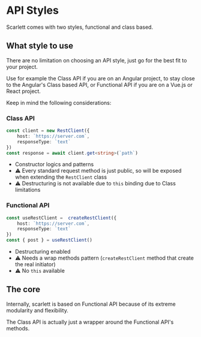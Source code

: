 # API Styles

Scarlett comes with two styles, functional and class based.

## What style to use

There are no limitation on choosing an API style, just go for the best fit to your project.

Use for example the Class API if you are on an Angular project, to stay close to the Angular's Class based API, or Functional API if you are on a Vue.js or React project.

Keep in mind the following considerations:

### Class API

```typescript
const client = new RestClient({
	host: `https://server.com`,
	responseType: `text`
})
const response = await client.get<string>(`path`)
```
 * Constructor logics and patterns
 * :warning: Every standard request method is just public, so will be exposed when extending the `RestClient` class
 * :warning: Destructuring is not available due to `this` binding due to Class limitations

### Functional API

```typescript
const useRestClient =  createRestClient({
	host: `https://server.com`,
	responseType: `text`
})
const { post } = useRestClient()
```
 * Destructuring enabled
 * :warning: Needs a wrap methods pattern (`createRestClient` method that create the real initiator)
 * :warning: No `this` available

## The core

Internally, scarlett is based on Functional API because of its extreme modularity and flexibility.

The Class API is actually just a wrapper around the Functional API's methods.
